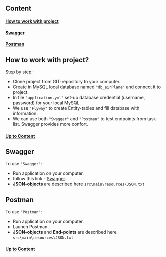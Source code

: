 ## Content
#### [How to work with project ](#user-content-how-to-work-with-project)
#### [Swagger ](#user-content-swagger)
#### [Postman ](#user-content-postman)

## How to work with project?
 Step by step:
   - Clone project from GIT-repository to your computer.
   - Create in MySQL local database named `"db_airPlane"` and connect it to project.
   - In file `"application.yml"` set-up database credential (username, password) for your local MySQL.
   - We use `"Flyway"` to create Entity-tables and fill database with information.
   - We can use both `"Swagger"` and `"Postman"` to test endpoints from task-list. Swagger provides more confort.
#### [Up to Content ](#user-content-content)

## Swagger
   To use `"Swagger"`:
   - Run application on your computer.
   - follow this link - [Swagger](http://localhost:8080/swagger-ui.html#/).
   - <b> JSON-objects </b> are described here `src\main\resources\JSON.txt`

## Postman
   To use `"Postman"`:
   - Run application on your computer.
   - Launch Postman.
   - <b> JSON-objects </b> and <b> End-points </b> are described here `src\main\resources\JSON.txt`
   
#### [Up to Content ](#user-content-content)
